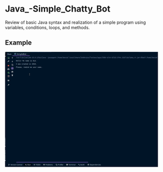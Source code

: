 # Java_-Simple_Chatty_Bot
Review of basic Java syntax and realization of a simple program using variables, conditions, loops, and methods.

## Example
![Simple Chatty Bot](https://github.com/davidcastellanos/Java_-Simple_Chatty_Bot/blob/main/chat.gif)
